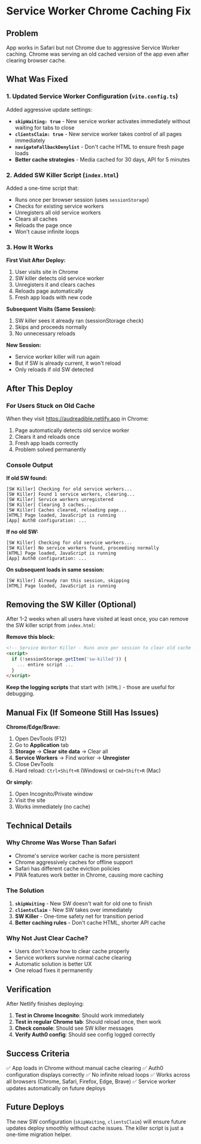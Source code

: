 # Service Worker Chrome Caching Fix

## Problem

App works in Safari but not Chrome due to aggressive Service Worker caching. Chrome was serving an old cached version of the app even after clearing browser cache.

## What Was Fixed

### 1. Updated Service Worker Configuration (`vite.config.ts`)

Added aggressive update settings:
- **`skipWaiting: true`** - New service worker activates immediately without waiting for tabs to close
- **`clientsClaim: true`** - New service worker takes control of all pages immediately
- **`navigateFallbackDenylist`** - Don't cache HTML to ensure fresh page loads
- **Better cache strategies** - Media cached for 30 days, API for 5 minutes

### 2. Added SW Killer Script (`index.html`)

Added a one-time script that:
- Runs once per browser session (uses `sessionStorage`)
- Checks for existing service workers
- Unregisters all old service workers
- Clears all caches
- Reloads the page once
- Won't cause infinite loops

### 3. How It Works

**First Visit After Deploy:**
1. User visits site in Chrome
2. SW killer detects old service worker
3. Unregisters it and clears caches
4. Reloads page automatically
5. Fresh app loads with new code

**Subsequent Visits (Same Session):**
1. SW killer sees it already ran (sessionStorage check)
2. Skips and proceeds normally
3. No unnecessary reloads

**New Session:**
- Service worker killer will run again
- But if SW is already current, it won't reload
- Only reloads if old SW detected

## After This Deploy

### For Users Stuck on Old Cache

When they visit https://audreadible.netlify.app in Chrome:
1. Page automatically detects old service worker
2. Clears it and reloads once
3. Fresh app loads correctly
4. Problem solved permanently

### Console Output

**If old SW found:**
```
[SW Killer] Checking for old service workers...
[SW Killer] Found 1 service workers, clearing...
[SW Killer] Service workers unregistered
[SW Killer] Clearing 3 caches...
[SW Killer] Caches cleared, reloading page...
[HTML] Page loaded, JavaScript is running
[App] Auth0 configuration: ...
```

**If no old SW:**
```
[SW Killer] Checking for old service workers...
[SW Killer] No service workers found, proceeding normally
[HTML] Page loaded, JavaScript is running
[App] Auth0 configuration: ...
```

**On subsequent loads in same session:**
```
[SW Killer] Already ran this session, skipping
[HTML] Page loaded, JavaScript is running
```

## Removing the SW Killer (Optional)

After 1-2 weeks when all users have visited at least once, you can remove the SW killer script from `index.html`:

**Remove this block:**
```html
<!-- Service Worker Killer - Runs once per session to clear old cache -->
<script>
  if (!sessionStorage.getItem('sw-killed')) {
    ... entire script ...
  }
</script>
```

**Keep the logging scripts** that start with `[HTML]` - those are useful for debugging.

## Manual Fix (If Someone Still Has Issues)

**Chrome/Edge/Brave:**
1. Open DevTools (F12)
2. Go to **Application** tab
3. **Storage** → **Clear site data** → Clear all
4. **Service Workers** → Find worker → **Unregister**
5. Close DevTools
6. Hard reload: `Ctrl+Shift+R` (Windows) or `Cmd+Shift+R` (Mac)

**Or simply:**
1. Open Incognito/Private window
2. Visit the site
3. Works immediately (no cache)

## Technical Details

### Why Chrome Was Worse Than Safari

- Chrome's service worker cache is more persistent
- Chrome aggressively caches for offline support
- Safari has different cache eviction policies
- PWA features work better in Chrome, causing more caching

### The Solution

1. **`skipWaiting`** - New SW doesn't wait for old one to finish
2. **`clientsClaim`** - New SW takes over immediately
3. **SW Killer** - One-time safety net for transition period
4. **Better caching rules** - Don't cache HTML, shorter API cache

### Why Not Just Clear Cache?

- Users don't know how to clear cache properly
- Service workers survive normal cache clearing
- Automatic solution is better UX
- One reload fixes it permanently

## Verification

After Netlify finishes deploying:

1. **Test in Chrome Incognito**: Should work immediately
2. **Test in regular Chrome tab**: Should reload once, then work
3. **Check console**: Should see SW killer messages
4. **Verify Auth0 config**: Should see config logged correctly

## Success Criteria

✅ App loads in Chrome without manual cache clearing
✅ Auth0 configuration displays correctly
✅ No infinite reload loops
✅ Works across all browsers (Chrome, Safari, Firefox, Edge, Brave)
✅ Service worker updates automatically on future deploys

## Future Deploys

The new SW configuration (`skipWaiting`, `clientsClaim`) will ensure future updates deploy smoothly without cache issues. The killer script is just a one-time migration helper.
